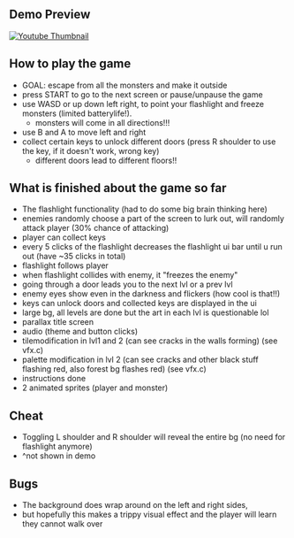 ## Demo Preview
[![Youtube Thumbnail](https://img.youtube.com/vi/XVdCIBfNs9Q/0.jpg)](https://www.youtube.com/watch?v=XVdCIBfNs9Q)

## How to play the game
- GOAL: escape from all the monsters and make it outside
- press START to go to the next screen or pause/unpause the game
- use WASD or up down left right, to point your flashlight and freeze monsters (limited batterylife!).
    - monsters will come in all directions!!!
- use B and A to move left and right
- collect certain keys to unlock different doors (press R shoulder to use the key, if it doesn't work, wrong key)
    - different doors lead to different floors!!


## What is finished about the game so far
- The flashlight functionality (had to do some big brain thinking here)
- enemies randomly choose a part of the screen to lurk out, will randomly attack player (30% chance of attacking)
- player can collect keys
- every 5 clicks of the flashlight decreases the flashlight ui bar until u run out (have ~35 clicks in total)
- flashlight follows player
- when flashlight collides with enemy, it "freezes the enemy"
- going through a door leads you to the next lvl or a prev lvl
- enemy eyes show even in the darkness and flickers (how cool is that!!)
- keys can unlock doors and collected keys are displayed in the ui
- large bg, all levels are done but the art in each lvl is questionable lol
- parallax title screen
- audio (theme and button clicks)
- tilemodification in lvl1 and 2 (can see cracks in the walls forming) (see vfx.c)
- palette modification in lvl 2 (can see cracks and other black stuff flashing red, also forest bg flashes red) (see vfx.c)
- instructions done
- 2 animated sprites (player and monster)

## Cheat
- Toggling L shoulder and R shoulder will reveal the entire bg (no need for flashlight anymore)
- ^not shown in demo

## Bugs
- The background does wrap around on the left and right sides, 
- but hopefully this makes a trippy visual effect and the player will learn they cannot walk over
